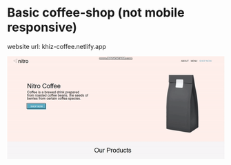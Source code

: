 # Basic coffee-shop (not mobile responsive)

website url: khiz-coffee.netlify.app

![Website example](/coffee-site.gif)
